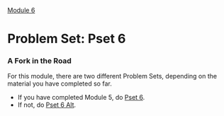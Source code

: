 [Module 6](../..)

# Problem Set: Pset 6

### A Fork in the Road

For this module, there are two different Problem Sets, depending on the material you have completed so far.
* If you have completed Module 5, do [Pset 6](./pset6).
* If not, do [Pset 6 Alt](./pset6-alt).
